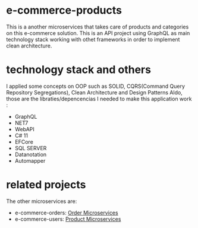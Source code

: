 # e-commerce-products
This is a another microservices that takes care of products and categories on this e-commerce solution. This is an API project using GraphQL as main technology stack working with othet frameworks in order to implement clean architecture.

# technology stack and others
I applied some concepts on OOP such as SOLID, CQRS(Command Query Repository Segregations), Clean Architecture and Design Patterns
Aldo, those are the libraties/depencencias I needed to make this application work :
* GraphQL
* NET7
* WebAPI
* C# 11
* EFCore
* SQL SERVER
* Datanotation
* Automapper

# related projects
The other microservices are:
* e-commerce-orders: [Order Microservices](https://github.com/jaimeyzv/e-commerce-orders)
* e-commerce-users: [Product Microservices](https://docs.microsoft.com/en-us/dotnet/core/whats-new/dotnet-5)
